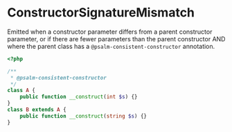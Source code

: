# ConstructorSignatureMismatch

Emitted when a constructor parameter differs from a parent constructor parameter, or if there are fewer parameters than the parent constructor AND where the parent class has a `@psalm-consistent-constructor` annotation.

```php
<?php

/**
 * @psalm-consistent-constructor
 */
class A {
    public function __construct(int $s) {}
}
class B extends A {
    public function __construct(string $s) {}
}
```
